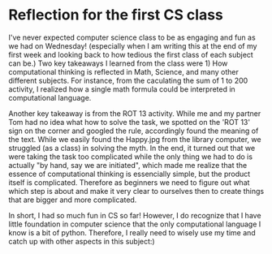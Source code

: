 Reflection for the first CS class
===================================

I've never expected computer science class to be as engaging and fun as we had on Wednesday!
(especially when I am writing this at the end of my first week and looking back to how tedious the first class of each subject can be.)
Two key takeaways I learned from the class were 1) How computational thinking is reflected in Math, Science, and many other different 
subjects. For instance, from the caculating the sum of 1 to 200 activity, I realized how a single math formula could be interpreted in
computational language.

Another key takeaway is from the ROT 13 activity. While me and my partner Tom had no idea what how to solve the task, we spotted on the 
'ROT 13' sign on the corner and googled the rule, accordingly found the meaning of the text. While we easily found the Happy.jpg from the
library computer, we struggled (as a class) in solving the myth. In the end, it turned out that we were taking the task too complicated 
while the only thing we had to do is actually "by hand, say we are initiated", which made me realize that the essence of computational 
thinking is essencially simple, but the product itself is complicated. Therefore as beginners we need to figure out what which step is 
about and make it very clear to ourselves then to create things that are bigger and more complicated. 

In short, I had so much fun in CS so far! However, I do recognize that I have little foundation in computer science that the only 
computational language I know is a bit of python. Therefore, I really need to wisely use my time and catch up with other aspects in
this subject:)
